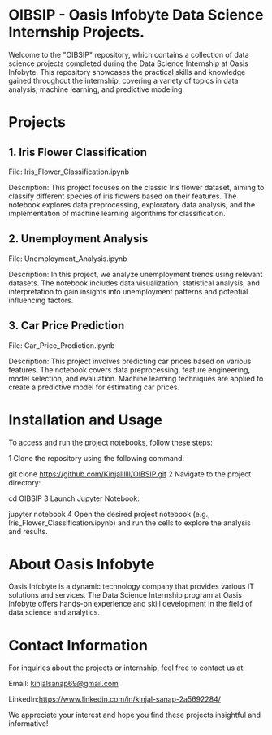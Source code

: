 # OIBSIP - Oasis Infobyte Data Science Internship Projects.
Welcome to the "OIBSIP" repository, which contains a collection of data science projects completed during the Data Science Internship at Oasis Infobyte. This repository showcases the practical skills and knowledge gained throughout the internship, covering a variety of topics in data analysis, machine learning, and predictive modeling.
# Projects
## 1. Iris Flower Classification
File: Iris_Flower_Classification.ipynb

Description: This project focuses on the classic Iris flower dataset, aiming to classify different species of iris flowers based on their features. The notebook explores data preprocessing, exploratory data analysis, and the implementation of machine learning algorithms for classification.
## 2. Unemployment Analysis
File: Unemployment_Analysis.ipynb

Description: In this project, we analyze unemployment trends using relevant datasets. The notebook includes data visualization, statistical analysis, and interpretation to gain insights into unemployment patterns and potential influencing factors.
## 3. Car Price Prediction
File: Car_Price_Prediction.ipynb

Description: This project involves predicting car prices based on various features. The notebook covers data preprocessing, feature engineering, model selection, and evaluation. Machine learning techniques are applied to create a predictive model for estimating car prices.
# Installation and Usage
To access and run the project notebooks, follow these steps:

1 Clone the repository using the following command:

git clone https://github.com/Kinjallllll/OIBSIP.git
2 Navigate to the project directory:

cd OIBSIP
3 Launch Jupyter Notebook:

jupyter notebook
4 Open the desired project notebook (e.g., Iris_Flower_Classification.ipynb) and run the cells to explore the analysis and results.

# About Oasis Infobyte
Oasis Infobyte is a dynamic technology company that provides various IT solutions and services. The Data Science Internship program at Oasis Infobyte offers hands-on experience and skill development in the field of data science and analytics.

# Contact Information
For inquiries about the projects or internship, feel free to contact us at:

Email: kinjalsanap69@gmail.com

LinkedIn:https://www.linkedin.com/in/kinjal-sanap-2a5692284/

We appreciate your interest and hope you find these projects insightful and informative!

